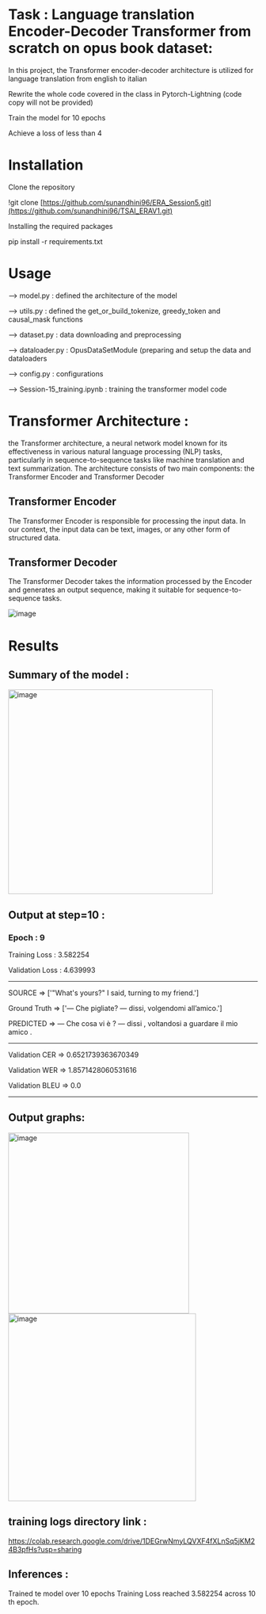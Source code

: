 
# Task : Language translation Encoder-Decoder  Transformer from scratch on opus book dataset:

In this project, the Transformer encoder-decoder architecture is utilized for language translation from english to italian

Rewrite the whole code covered in the class in Pytorch-Lightning (code copy will not be provided)

Train the model for 10 epochs

Achieve a loss of less than 4

# Installation

Clone the repository

!git clone [https://github.com/sunandhini96/ERA_Session5.git](https://github.com/sunandhini96/TSAI_ERAV1.git)

Installing the required packages

pip install -r requirements.txt

# Usage

--> model.py : defined the architecture of the model

--> utils.py : defined the get_or_build_tokenize, greedy_token and causal_mask functions

--> dataset.py : data downloading and preprocessing

--> dataloader.py : OpusDataSetModule (preparing and setup the data and dataloaders

--> config.py : configurations

--> Session-15_training.ipynb : training the transformer model code

# Transformer Architecture :

the Transformer architecture, a neural network model known for its effectiveness in various natural language processing (NLP) tasks, particularly in sequence-to-sequence tasks like machine translation and text summarization. The architecture consists of two main components: the Transformer Encoder and Transformer Decoder

## Transformer Encoder

The Transformer Encoder is responsible for processing the input data. In our context, the input data can be text, images, or any other form of structured data. 

## Transformer Decoder

The Transformer Decoder takes the information processed by the Encoder and generates an output sequence, making it suitable for sequence-to-sequence tasks.

![image](https://github.com/sunandhini96/TSAI_ERAV1/assets/63030539/9f57d48c-167d-448d-b8ec-d60106647eb7)

# Results

## Summary of the model :

<img width="413" alt="image" src="https://github.com/sunandhini96/TSAI_ERAV1/assets/63030539/55e26720-eeb6-4550-9750-ce2b88a29402">

## Output at step=10 :

### Epoch : 9

Training Loss : 3.582254

Validation Loss : 4.639993

----------------------------------------------------------------------
SOURCE    => ['"What\'s yours?" I said, turning to my friend.']

Ground Truth  => ['— Che pigliate? — dissi, volgendomi all’amico.']

PREDICTED => — Che cosa vi è ? — dissi , voltandosi a guardare il mio amico .

----------------------------------------------------------------------
Validation CER  => 0.6521739363670349

Validation WER  => 1.8571428060531616

Validation BLEU => 0.0

----------------------------------------------------------------------
## Output graphs:

<img width="365" alt="image" src="https://github.com/sunandhini96/TSAI_ERAV1/assets/63030539/8bfd2e00-6c37-4919-881e-bc68e9c93cb6">

<img width="379" alt="image" src="https://github.com/sunandhini96/TSAI_ERAV1/assets/63030539/dbb843d8-2bfe-4e84-89e0-c7d79ea5116b">

## training logs directory link :

https://colab.research.google.com/drive/1DEGrwNmyLQVXF4fXLnSq5jKM24B3pfHs?usp=sharing

## Inferences : 

Trained te model over 10 epochs Training Loss reached 3.582254 across 10 th epoch. 


